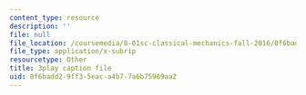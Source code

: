 ```yaml
---
content_type: resource
description: ''
file: null
file_location: /coursemedia/8-01sc-classical-mechanics-fall-2016/0f6badd29ff35eaca4b77a6b75969aa2_EX0uHJbIw68.vtt
file_type: application/x-subrip
resourcetype: Other
title: 3play caption file
uid: 0f6badd2-9ff3-5eac-a4b7-7a6b75969aa2
---
```

